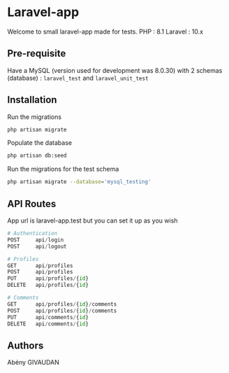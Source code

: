 # Laravel-app

Welcome to small laravel-app made for tests.
PHP : 8.1
Laravel : 10.x

## Pre-requisite
Have a MySQL (version used for development was 8.0.30) with 2 schemas (database) :
`laravel_test` and `laravel_unit_test`

## Installation

Run the migrations
```bash
php artisan migrate
```
Populate the database
```bash
php artisan db:seed
```
Run the migrations for the test schema
```bash
php artisan migrate --database='mysql_testing'
```

## API Routes

App url is laravel-app.test but you can set it up as you wish

```python
# Authentication
POST     api/login
POST     api/logout

# Profiles
GET      api/profiles
POST     api/profiles
PUT      api/profiles/{id}
DELETE   api/profiles/{id}

# Comments
GET      api/profiles/{id}/comments
POST     api/profiles/{id}/comments
PUT      api/comments/{id}
DELETE   api/comments/{id}
```

## Authors
Abény GIVAUDAN
